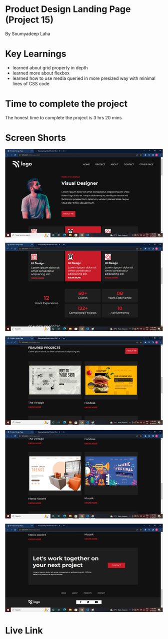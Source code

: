 # Product Design Landing Page (Project 15)

By Soumyadeep Laha

# Key Learnings 

- learned about grid property in depth
- learned more about flexbox
- learned how to use media queried in more presized way with minimal lines of CSS code

# Time to complete the project

The honest time to complete the project is 3 hrs 20 mins

# Screen Shorts

![](./assets/imgs/Screen1.jpg)


![](./assets/imgs/Screen2.jpg)


![](./assets/imgs/Screen3.jpg)


![](./assets/imgs/Screen4.jpg)


![](./assets/imgs/Screen5.jpg)

# Live Link

[]()